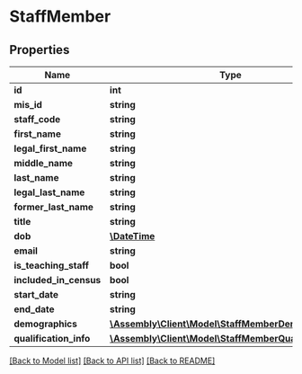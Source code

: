# StaffMember

## Properties
Name | Type | Description | Notes
------------ | ------------- | ------------- | -------------
**id** | **int** |  | [optional] 
**mis_id** | **string** |  | [optional] 
**staff_code** | **string** |  | [optional] 
**first_name** | **string** |  | [optional] 
**legal_first_name** | **string** |  | [optional] 
**middle_name** | **string** |  | [optional] 
**last_name** | **string** |  | [optional] 
**legal_last_name** | **string** |  | [optional] 
**former_last_name** | **string** |  | [optional] 
**title** | **string** |  | [optional] 
**dob** | [**\DateTime**](\DateTime.md) |  | [optional] 
**email** | **string** |  | [optional] 
**is_teaching_staff** | **bool** |  | [optional] 
**included_in_census** | **bool** |  | [optional] 
**start_date** | **string** |  | [optional] 
**end_date** | **string** |  | [optional] 
**demographics** | [**\Assembly\Client\Model\StaffMemberDemographics**](StaffMemberDemographics.md) |  | [optional] 
**qualification_info** | [**\Assembly\Client\Model\StaffMemberQualificationInfo**](StaffMemberQualificationInfo.md) |  | [optional] 

[[Back to Model list]](../README.md#documentation-for-models) [[Back to API list]](../README.md#documentation-for-api-endpoints) [[Back to README]](../README.md)


